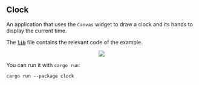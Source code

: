 ## Clock

An application that uses the `Canvas` widget to draw a clock and its hands to display the current time.

The __[`lib`]__ file contains the relevant code of the example.

<div align="center">
  <img src="https://user-images.githubusercontent.com/518289/74716344-a3e6b300-522e-11ea-8aea-3cc0a5100a2e.gif">
</div>

You can run it with `cargo run`:
```
cargo run --package clock
```

[`lib`]: src/lib.rs
